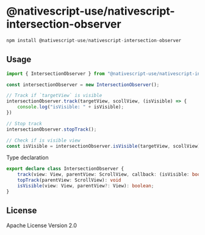 # @nativescript-use/nativescript-intersection-observer

```javascript
npm install @nativescript-use/nativescript-intersection-observer
```

## Usage

```ts
import { IntersectionObserver } from "@nativescript-use/nativescript-intersection-observer"

const intersectionObserver = new IntersectionObserver();

// Track if `targetView` is visible
intersectionObserver.track(targetView, scollView, (isVisible) => {
    console.log("isVisible: " + isVisible);
})

// Stop track
intersectionObserver.stopTrack();

// Check if is visible view
const isVisible = intersectionObserver.isVisible(targetView, scollView);
```

Type declaration
```ts
export declare class IntersectionObserver {
    track(view: View, parentView: ScrollView, callback: (isVisible: boolean) => void): void;
    topTrack(parentView: ScrollView): void
    isVisible(view: View, parentView?: View): boolean;
}
```

## License

Apache License Version 2.0
